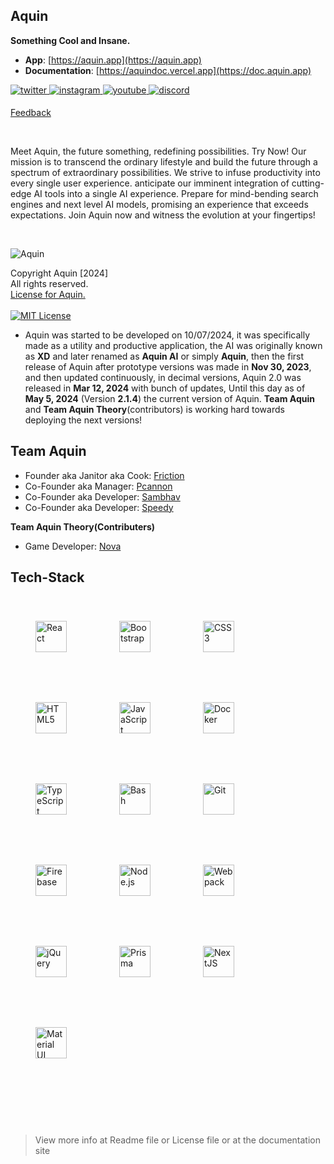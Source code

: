 ## Aquin

**Something Cool and Insane.**

- **App**: [https://aquin.app](https://aquin.app)
- **Documentation**: [https://aquindoc.vercel.app](https://doc.aquin.app)

<a href="https://twitter.com/itssAquin" target="_blank">
<img src=https://img.shields.io/badge/twitter-%2300acee.svg?&style=for-the-badge&logo=twitter&logoColor=white alt=twitter style="margin-bottom: 5px;" />
</a>
<a href="https://www.instagram.com/aquin.app/" target="_blank">
<img src=https://img.shields.io/badge/instagram-%23000000.svg?&style=for-the-badge&logo=instagram&logoColor=white alt=instagram style="margin-bottom: 5px;" />
</a>
<a href="https://www.youtube.com/@Aquin470" target="_blank">
<img src=https://img.shields.io/badge/youtube-%23EE4831.svg?&style=for-the-badge&logo=youtube&logoColor=white alt=youtube style="margin-bottom: 5px;" />
</a>  
<a href="https://discord.com/invite/4W9FBQsvbK" target="_blank">
<img src=https://img.shields.io/badge/discord-%237289da.svg?&style=for-the-badge&logo=discord&logoColor=white alt=discord style="margin-bottom: 5px;" />
</a>  

<br/> 

[Feedback](https://doc.aquin.app/fb)

<br/> 

Meet Aquin, the future something, redefining possibilities. Try Now! Our mission is to transcend the ordinary lifestyle and build the future through a spectrum of extraordinary possibilities. We strive to infuse productivity into every single user experience. anticipate our imminent integration of cutting-edge AI tools into a single AI experience. Prepare for mind-bending search engines and next level AI models, promising an experience that exceeds expectations. Join Aquin now and witness the evolution at your fingertips!

<br/>  

![Aquin](banner.png)

Copyright Aquin [2024]
<br/>
All rights reserved.
<br/>
[License for Aquin.](/licence)
<br/>
<br/>
[![MIT License](https://img.shields.io/badge/License-MIT-green.svg)](https://choosealicense.com/licenses/mit/)

- Aquin was started to be developed on 10/07/2024, it was specifically made as a utility and productive application, the AI was originally known as **XD** and later renamed as **Aquin AI** or simply **Aquin**, then the first release of Aquin after prototype versions was made in **Nov 30, 2023**, and then updated continuously, in decimal versions, Aquin 2.0 was released in **Mar 12, 2024** with bunch of updates, Until this day as of **May 5, 2024** (Version **2.1.4**) the current version of Aquin. **Team Aquin** and **Team Aquin Theory**(contributors) is working hard towards deploying the next versions!

## Team Aquin
- Founder aka Janitor aka Cook: [Friction](https://github.com/Fresh4774)
- Co-Founder aka Manager: [Pcannon](https://github.com/pcannon09)
- Co-Founder aka Developer: [Sambhav](https://github.com/Sammmy22)
- Co-Founder aka Developer: [Speedy](https://github.com/bananabananacs)

**Team Aquin Theory(Contributers)**
- Game Developer: [Nova](https://example.com)

## Tech-Stack 
<div>  
<a href="https://reactjs.org/" target="_blank"><img style="margin: 40px" src="https://profilinator.rishav.dev/skills-assets/react-original-wordmark.svg" alt="React" height="50" /></a>  
<a href="https://getbootstrap.com/docs/3.4/javascript/" target="_blank"><img style="margin: 40px" src="https://profilinator.rishav.dev/skills-assets/bootstrap-plain.svg" alt="Bootstrap" height="50" /></a>  
<a href="https://www.w3schools.com/css/" target="_blank"><img style="margin: 40px" src="https://profilinator.rishav.dev/skills-assets/css3-original-wordmark.svg" alt="CSS3" height="50" /></a>  
<a href="https://en.wikipedia.org/wiki/HTML5" target="_blank"><img style="margin: 40px" src="https://profilinator.rishav.dev/skills-assets/html5-original-wordmark.svg" alt="HTML5" height="50" /></a>  
<a href="https://www.javascript.com/" target="_blank"><img style="margin: 40px" src="https://profilinator.rishav.dev/skills-assets/javascript-original.svg" alt="JavaScript" height="50" /></a>  
<a href="https://www.docker.com/" target="_blank"><img style="margin: 40px" src="https://profilinator.rishav.dev/skills-assets/docker-original-wordmark.svg" alt="Docker" height="50" /></a>  
<a href="https://www.typescriptlang.org/" target="_blank"><img style="margin: 40px" src="https://profilinator.rishav.dev/skills-assets/typescript-original.svg" alt="TypeScript" height="50" /></a>  
<a href="https://www.gnu.org/software/bash/" target="_blank"><img style="margin: 40px" src="https://profilinator.rishav.dev/skills-assets/gnu_bash-icon.svg" alt="Bash" height="50" /></a>  
<a href="https://github.com/" target="_blank"><img style="margin: 40px" src="https://profilinator.rishav.dev/skills-assets/git-scm-icon.svg" alt="Git" height="50" /></a>  
<a href="https://firebase.google.com/" target="_blank"><img style="margin: 40px" src="https://profilinator.rishav.dev/skills-assets/firebase.png" alt="Firebase" height="50" /></a>  
<a href="https://nodejs.org/" target="_blank"><img style="margin: 40px" src="https://profilinator.rishav.dev/skills-assets/nodejs-original-wordmark.svg" alt="Node.js" height="50" /></a>  
<a href="https://webpack.js.org/" target="_blank"><img style="margin: 40px" src="https://profilinator.rishav.dev/skills-assets/webpack-original.svg" alt="Webpack" height="50" /></a>  
<a href="https://jquery.com/" target="_blank"><img style="margin: 40px" src="https://profilinator.rishav.dev/skills-assets/jquery.png" alt="jQuery" height="50" /></a>  
<a href="https://www.prisma.io/" target="_blank"><img style="margin: 40px" src="https://profilinator.rishav.dev/skills-assets/prisma.png" alt="Prisma" height="50" /></a>  
<a href="https://nextjs.org/" target="_blank"><img style="margin: 40px" src="https://profilinator.rishav.dev/skills-assets/nextjs.png" alt="NextJS" height="50" /></a>  
<a href="https://mui.com/" target="_blank"><img style="margin: 40px" src="https://profilinator.rishav.dev/skills-assets/mui.png" alt="Material UI" height="50" /></a>  
</div>  

<br/>
<br/>  
<br/>  
<br/>  

> View more info at Readme file or License file or at the documentation site

